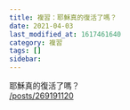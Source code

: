 ```yaml
---
title: 複習：耶穌真的復活了嗎？
date: 2021-04-03
last_modified_at: 1617461640
category: 複習
tags: []
sidebar: 
---
```


<p>耶穌真的復活了嗎？<br/>
<a href="/posts/269191120" target="_blank">/posts/269191120</a></p>
<p> </p>
